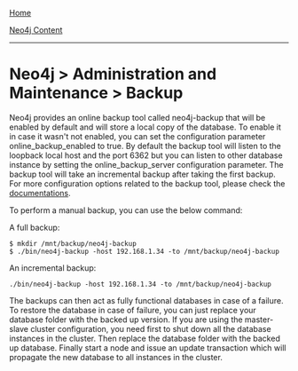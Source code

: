 [Home](../../index.md)

[Neo4j Content](../Neo4j.md)
___

# Neo4j > Administration and Maintenance > Backup

Neo4j provides an online backup tool called neo4j-backup that will be enabled by default and will store a local copy of the database. To enable it in case it wasn't not enabled, you can set the configuration parameter online_backup_enabled to true. By default the backup tool will listen to the loopback local host and the port 6362 but you can listen to other database instance by setting the online_backup_server configuration parameter. The backup tool will take an incremental backup after taking the first backup.  For more configuration options related to the backup tool, please check the [documentations](http://neo4j.com/docs/stable/backup-introduction.html).

To perform a manual backup, you can use the below command:

A full backup:

````
$ mkdir /mnt/backup/neo4j-backup
$ ./bin/neo4j-backup -host 192.168.1.34 -to /mnt/backup/neo4j-backup
````

An incremental backup:

````
./bin/neo4j-backup -host 192.168.1.34 -to /mnt/backup/neo4j-backup
````

The backups can then act as fully functional databases in case of a failure. To restore the database in case of failure, you can just replace your database folder with the backed up version. If you are using the master-slave cluster configuration, you need first to shut down all the database instances in the cluster. Then replace the database folder with the backed up database. Finally start a node and issue an update transaction which will propagate the new database to all instances in the cluster.

